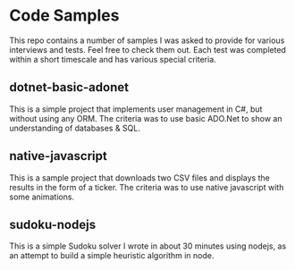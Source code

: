# Code Samples

This repo contains a number of samples I was asked to provide for various interviews and tests.  Feel free to check them out.  Each test was completed within a short timescale and has various special criteria.

## dotnet-basic-adonet

This is a simple project that implements user management in C#, but without using any ORM.  The criteria was to use basic ADO.Net to show an understanding of databases & SQL.

## native-javascript

This is a sample project that downloads two CSV files and displays the results in the form of a ticker.  The criteria was to use native javascript with some animations.

## sudoku-nodejs

This is a simple Sudoku solver I wrote in about 30 minutes using
nodejs, as an attempt to build a simple heuristic algorithm in
node.
